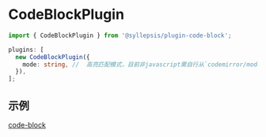 # CodeBlockPlugin <!-- {docsify-ignore-all} -->

```typescript
import { CodeBlockPlugin } from '@syllepsis/plugin-code-block';

plugins: [
  new CodeBlockPlugin({
    mode: string, //  高亮匹配模式，目前非javascript需自行从`codemirror/mode`引入
  }),
];
```

## 示例

[code-block](https://codesandbox.io/embed/code-block-3cni9?hidenavigation=1 ':include :type=iframe width=100% height=500px')
